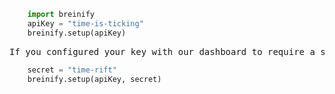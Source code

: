 >
```python
    import breinify
    apiKey = "time-is-ticking" 
    breinify.setup(apiKey)
```

<pre>
If you configured your key with our dashboard to require a signature, please add the following
</pre>

>
```python
    secret = "time-rift"
    breinify.setup(apiKey, secret)
```